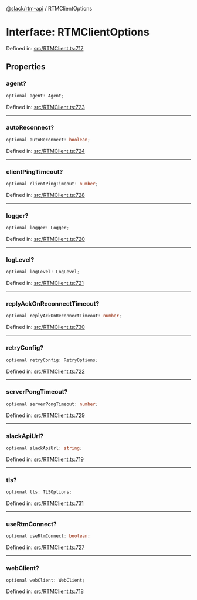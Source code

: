 [@slack/rtm-api](../index.md) / RTMClientOptions

# Interface: RTMClientOptions

Defined in: [src/RTMClient.ts:717](https://github.com/slackapi/node-slack-sdk/blob/main/packages/rtm-api/src/RTMClient.ts#L717)

## Properties

### agent?

```ts
optional agent: Agent;
```

Defined in: [src/RTMClient.ts:723](https://github.com/slackapi/node-slack-sdk/blob/main/packages/rtm-api/src/RTMClient.ts#L723)

***

### autoReconnect?

```ts
optional autoReconnect: boolean;
```

Defined in: [src/RTMClient.ts:724](https://github.com/slackapi/node-slack-sdk/blob/main/packages/rtm-api/src/RTMClient.ts#L724)

***

### clientPingTimeout?

```ts
optional clientPingTimeout: number;
```

Defined in: [src/RTMClient.ts:728](https://github.com/slackapi/node-slack-sdk/blob/main/packages/rtm-api/src/RTMClient.ts#L728)

***

### logger?

```ts
optional logger: Logger;
```

Defined in: [src/RTMClient.ts:720](https://github.com/slackapi/node-slack-sdk/blob/main/packages/rtm-api/src/RTMClient.ts#L720)

***

### logLevel?

```ts
optional logLevel: LogLevel;
```

Defined in: [src/RTMClient.ts:721](https://github.com/slackapi/node-slack-sdk/blob/main/packages/rtm-api/src/RTMClient.ts#L721)

***

### replyAckOnReconnectTimeout?

```ts
optional replyAckOnReconnectTimeout: number;
```

Defined in: [src/RTMClient.ts:730](https://github.com/slackapi/node-slack-sdk/blob/main/packages/rtm-api/src/RTMClient.ts#L730)

***

### retryConfig?

```ts
optional retryConfig: RetryOptions;
```

Defined in: [src/RTMClient.ts:722](https://github.com/slackapi/node-slack-sdk/blob/main/packages/rtm-api/src/RTMClient.ts#L722)

***

### serverPongTimeout?

```ts
optional serverPongTimeout: number;
```

Defined in: [src/RTMClient.ts:729](https://github.com/slackapi/node-slack-sdk/blob/main/packages/rtm-api/src/RTMClient.ts#L729)

***

### slackApiUrl?

```ts
optional slackApiUrl: string;
```

Defined in: [src/RTMClient.ts:719](https://github.com/slackapi/node-slack-sdk/blob/main/packages/rtm-api/src/RTMClient.ts#L719)

***

### tls?

```ts
optional tls: TLSOptions;
```

Defined in: [src/RTMClient.ts:731](https://github.com/slackapi/node-slack-sdk/blob/main/packages/rtm-api/src/RTMClient.ts#L731)

***

### useRtmConnect?

```ts
optional useRtmConnect: boolean;
```

Defined in: [src/RTMClient.ts:727](https://github.com/slackapi/node-slack-sdk/blob/main/packages/rtm-api/src/RTMClient.ts#L727)

***

### webClient?

```ts
optional webClient: WebClient;
```

Defined in: [src/RTMClient.ts:718](https://github.com/slackapi/node-slack-sdk/blob/main/packages/rtm-api/src/RTMClient.ts#L718)
